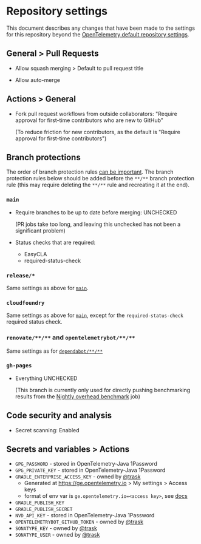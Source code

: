 # Repository settings

This document describes any changes that have been made to the
settings for this repository beyond the [OpenTelemetry default repository
settings](https://github.com/open-telemetry/community/blob/main/docs/how-to-configure-new-repository.md#repository-settings).

## General > Pull Requests

- Allow squash merging > Default to pull request title

- Allow auto-merge

## Actions > General

- Fork pull request workflows from outside collaborators:
  "Require approval for first-time contributors who are new to GitHub"

  (To reduce friction for new contributors,
  as the default is "Require approval for first-time contributors")

## Branch protections

The order of branch protection rules
[can be important](https://docs.github.com/en/repositories/configuring-branches-and-merges-in-your-repository/defining-the-mergeability-of-pull-requests/managing-a-branch-protection-rule#about-branch-protection-rules).
The branch protection rules below should be added before the `**/**` branch protection rule
(this may require deleting the `**/**` rule and recreating it at the end).

### `main`

- Require branches to be up to date before merging: UNCHECKED

  (PR jobs take too long, and leaving this unchecked has not been a significant problem)

- Status checks that are required:

  - EasyCLA
  - required-status-check

### `release/*`

Same settings as above for [`main`](#main).

### `cloudfoundry`

Same settings as above for [`main`](#main),
except for the `required-status-check` required status check.

### `renovate/**/**` and `opentelemetrybot/**/**`

Same settings as
for [`dependabot/**/**`](https://github.com/open-telemetry/community/blob/main/docs/how-to-configure-new-repository.md#branch-protection-rule-dependabot)

### `gh-pages`

- Everything UNCHECKED

  (This branch is currently only used for directly pushing benchmarking results from the
  [Nightly overhead benchmark](https://github.com/open-telemetry/opentelemetry-java-instrumentation/actions/workflows/nightly-benchmark-overhead.yml)
  job)

## Code security and analysis

- Secret scanning: Enabled

## Secrets and variables > Actions

- `GPG_PASSWORD` - stored in OpenTelemetry-Java 1Password
- `GPG_PRIVATE_KEY` - stored in OpenTelemetry-Java 1Password
- `GRADLE_ENTERPRISE_ACCESS_KEY` - owned by [@trask](https://github.com/trask)
  - Generated at https://ge.opentelemetry.io > My settings > Access keys
  - format of env var is `ge.opentelemetry.io=<access key>`,
    see [docs](https://docs.gradle.com/enterprise/gradle-plugin/#via_environment_variable)
- `GRADLE_PUBLISH_KEY`
- `GRADLE_PUBLISH_SECRET`
- `NVD_API_KEY` - stored in OpenTelemetry-Java 1Password
- `OPENTELEMETRYBOT_GITHUB_TOKEN` - owned by [@trask](https://github.com/trask)
- `SONATYPE_KEY` - owned by [@trask](https://github.com/trask)
- `SONATYPE_USER` - owned by [@trask](https://github.com/trask)
